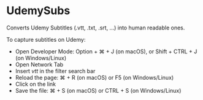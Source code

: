 # UdemySubs
Converts Udemy Subtitles (.vtt, .txt, .srt, ...) into human readable ones.

To capture subtitles on Udemy:
<ul>
  <li>Open Developer Mode: Option + ⌘ + J (on macOS), or Shift + CTRL + J (on Windows/Linux)</li>
  <li>Open Network Tab</li>
  <li>Insert <i>vtt</i> in the filter search bar</li>
  <li>Reload the page: ⌘ + R (on macOS) or F5 (on Windows/Linux)</li>
  <li>Click on the link</li>
  <li>Save the file: ⌘ + S (on macOS) or CTRL + S (on Windows/Linux)</li>
</ul>
